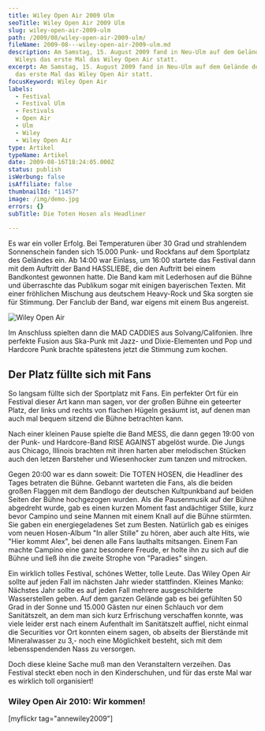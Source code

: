 ```yaml
---
title: Wiley Open Air 2009 Ulm
seoTitle: Wiley Open Air 2009 Ulm
slug: wiley-open-air-2009-ulm
path: /2009/08/wiley-open-air-2009-ulm/
fileName: 2009-08---wiley-open-air-2009-ulm.md
description: Am Samstag, 15. August 2009 fand in Neu-Ulm auf dem Gelände der
  Wileys das erste Mal das Wiley Open Air statt.
excerpt: Am Samstag, 15. August 2009 fand in Neu-Ulm auf dem Gelände der Wileys
  das erste Mal das Wiley Open Air statt.
focusKeyword: Wiley Open Air
labels:
  - Festival
  - Festival Ulm
  - Festivals
  - Open Air
  - Ulm
  - Wiley
  - Wiley Open Air
type: Artikel
typeName: Artikel
date: 2009-08-16T18:24:05.000Z
status: publish
isWerbung: false
isAffiliate: false
thumbnailId: "11457"
image: /img/demo.jpg
errors: {}
subTitle: Die Toten Hosen als Headliner
  
---
```


Es war ein voller Erfolg. Bei Temperaturen über 30 Grad und strahlendem
Sonnenschein fanden sich 15.000 Punk- und Rockfans auf dem Sportplatz des
Geländes ein. Ab 14:00 war Einlass, um 16:00 startete das Festival dann mit dem
Auftritt der Band HASSLIEBE, die den Auftritt bei einem Bandkontest gewonnen
hatte. Die Band kam mit Lederhosen auf die Bühne und überraschte das Publikum
sogar mit einigen bayerischen Texten. Mit einer fröhlichen Mischung aus
deutschem Heavy-Rock und Ska sorgten sie für Stimmung. Der Fanclub der Band, war
eigens mit einem Bus angereist.

![Wiley Open Air](http://cardamonchai.com/wp-content/uploads/2009/08/9914371534_6e3a029102_z-640x523.jpg "Wiley Open Air")

Im Anschluss spielten dann die MAD CADDIES aus Solvang/Califonien. Ihre perfekte
Fusion aus Ska-Punk mit Jazz- und Dixie-Elementen und Pop und Hardcore Punk
brachte spätestens jetzt die Stimmung zum kochen.

## Der Platz füllte sich mit Fans

So langsam füllte sich der Sportplatz mit Fans. Ein perfekter Ort für ein
Festival dieser Art kann man sagen, vor der großen Bühne ein geteerter Platz,
der links und rechts von flachen Hügeln gesäumt ist, auf denen man auch mal
bequem sitzend die Bühne betrachten kann.

Nach einer kleinen Pause spielte die Band MESS, die dann gegen 19:00 von der
Punk- und Hardcore-Band RISE AGAINST abgelöst wurde. Die Jungs aus Chicago,
Illinois brachten mit ihren harten aber melodischen Stücken auch den letzen
Barsteher und Wiesenhocker zum tanzen und mitrocken.

Gegen 20:00 war es dann soweit: Die TOTEN HOSEN, die Headliner des Tages
betraten die Bühne. Gebannt warteten die Fans, als die beiden großen Flaggen mit
dem Bandlogo der deutschen Kultpunkband auf beiden Seiten der Bühne hochgezogen
wurden. Als die Pausenmusik auf der Bühne abgedreht wurde, gab es einen kurzen
Moment fast andächtiger Stille, kurz bevor Campino und seine Mannen mit einem
Knall auf die Bühne stürmten. Sie gaben ein energiegeladenes Set zum Besten.
Natürlich gab es einiges vom neuen Hosen-Album "In aller Stille" zu hören, aber
auch alte Hits, wie "Hier kommt Alex", bei denen alle Fans lauthalts mitsangen.
Einem Fan machte Campino eine ganz besondere Freude, er holte ihn zu sich auf
die Bühne und ließ ihn die zweite Strophe von "Paradies" singen.

Ein wirklich tolles Festival, schönes Wetter, tolle Leute. Das Wiley Open Air
sollte auf jeden Fall im nächsten Jahr wieder stattfinden. Kleines Manko:
Nächstes Jahr sollte es auf jeden Fall mehrere ausgeschilderte Wasserstellen
geben. Auf dem ganzen Gelände gab es bei gefühlten 50 Grad in der Sonne und
15.000 Gästen nur einen Schlauch vor dem Sanitätszelt, an dem man sich kurz
Erfrischung verschaffen konnte, was viele leider erst nach einem Aufenthalt im
Sanitätszelt auffiel, nicht einmal die Securities vor Ort konnten einem sagen,
ob abseits der Bierstände mit Mineralwasser zu 3,- noch eine Möglichkeit
besteht, sich mit dem lebensspendenden Nass zu versorgen.

Doch diese kleine Sache muß man den Veranstaltern verzeihen. Das Festival steckt
eben noch in den Kinderschuhen, und für das erste Mal war es wirklich toll
organisiert!

### Wiley Open Air 2010: Wir kommen!

[myflickr tag="annewiley2009"]

  